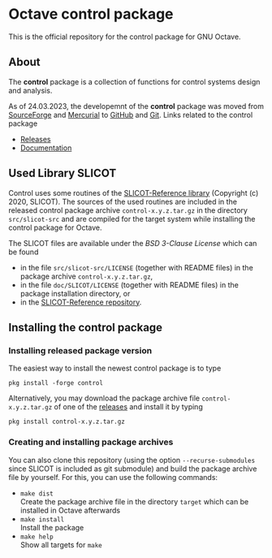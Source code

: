 # Octave control package

This is the official repository for the control package for GNU Octave.

## About

The **control** package is a collection of functions for control systems design and analysis. 

As of 24.03.2023, the developemnt of the **control** package was moved from [SourceForge](https://sourceforge.net/p/octave/control/ci/default/tree/) and [Mercurial](https://en.wikipedia.org/wiki/Mercurial) to [GitHub](https://github.com/gnu-octave/pkg-control) and [Git](https://en.wikipedia.org/wiki/Git). Links related to the control package

- [Releases](https://github.com/gnu-octave/pkg-control/releases)
- [Documentation](https://gnu-octave.github.io/pkg-control/)

## Used Library SLICOT

Control uses some routines of the [SLICOT-Reference library](https://github.com/SLICOT/SLICOT-Reference) (Copyright (c) 2020, SLICOT). The sources of the used routines are included in the released control package archive `control-x.y.z.tar.gz` in the directory `src/slicot-src` and are compiled for the target system while installing the control package for Octave.

The SLICOT files are available under the *BSD 3-Clause License* which can be found

- in the file `src/slicot-src/LICENSE` (together with README files) in the package archive `control-x.y.z.tar.gz`,
- in the file `doc/SLICOT/LICENSE` (together with README files) in the package installation directory, or
- in the [SLICOT-Reference repository](https://github.com/SLICOT/SLICOT-Reference/blob/main/LICENSE).


## Installing the control package

### Installing released package version

The easiest way to install the newest control package is to type

  `pkg install -forge control`

Alternatively, you may download the package archive file `control-x.y.z.tar.gz` of one of the [releases](https://github.com/gnu-octave/pkg-control/releases) and install it by typing

  `pkg install control-x.y.z.tar.gz`

### Creating and installing package archives 

You can also clone this repository (using the option `--recurse-submodules` since SLICOT is included as git submodule) and build the package archive file by yourself. For this, you can use the following commands:

- `make dist`<br>
  Create the package archive file in the directory `target` which can be installed in Octave afterwards
- `make install`<br>
  Install the package
- `make help`<br>
  Show all targets for `make`

